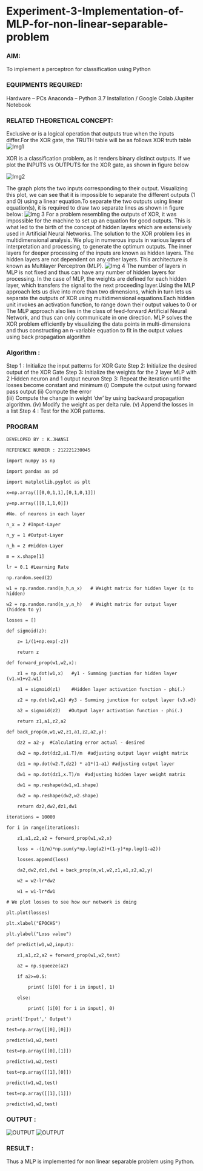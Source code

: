 # Experiment-3-Implementation-of-MLP-for-non-linear-separable-problem
### AIM:

To implement a perceptron for classification using Python

### EQUIPMENTS REQUIRED:
Hardware – PCs
Anaconda – Python 3.7 Installation / Google Colab /Jupiter Notebook

### RELATED THEORETICAL CONCEPT:
Exclusive or is a logical operation that outputs true when the inputs differ.For the XOR gate, the TRUTH table will be as follows
XOR truth table
![Img1](https://user-images.githubusercontent.com/112920679/195774720-35c2ed9d-d484-4485-b608-d809931a28f5.gif)

XOR is a classification problem, as it renders binary distinct outputs. If we plot the INPUTS vs OUTPUTS for the XOR gate, as shown in figure below

![Img2](https://user-images.githubusercontent.com/112920679/195774898-b0c5886b-3d58-4377-b52f-73148a3fe54d.gif)

The graph plots the two inputs corresponding to their output. Visualizing this plot, we can see that it is impossible to separate the different outputs (1 and 0) using a linear equation.To separate the two outputs using linear equation(s), it is required to draw two separate lines as shown in figure below:
![Img 3](https://user-images.githubusercontent.com/112920679/195775012-74683270-561b-4a3a-ac62-cf5ddfcf49ca.gif)
For a problem resembling the outputs of XOR, it was impossible for the machine to set up an equation for good outputs. This is what led to the birth of the concept of hidden layers which are extensively used in Artificial Neural Networks. The solution to the XOR problem lies in multidimensional analysis. We plug in numerous inputs in various layers of interpretation and processing, to generate the optimum outputs.
The inner layers for deeper processing of the inputs are known as hidden layers. The hidden layers are not dependent on any other layers. This architecture is known as Multilayer Perceptron (MLP).
![Img 4](https://user-images.githubusercontent.com/112920679/195775183-1f64fe3d-a60e-4998-b4f5-abce9534689d.gif)
The number of layers in MLP is not fixed and thus can have any number of hidden layers for processing. In the case of MLP, the weights are defined for each hidden layer, which transfers the signal to the next proceeding layer.Using the MLP approach lets us dive into more than two dimensions, which in turn lets us separate the outputs of XOR using multidimensional equations.Each hidden unit invokes an activation function, to range down their output values to 0 or The MLP approach also lies in the class of feed-forward Artificial Neural Network, and thus can only communicate in one direction. MLP solves the XOR problem efficiently by visualizing the data points in multi-dimensions and thus constructing an n-variable equation to fit in the output values using back propagation algorithm

### Algorithm :

Step 1 : Initialize the input patterns for XOR Gate
Step 2: Initialize the desired output of the XOR Gate
Step 3: Initialize the weights for the 2 layer MLP with 2 Hidden neuron 
              and 1 output neuron
Step 3: Repeat the  iteration  until the losses become constant and 
              minimum
              (i)  Compute the output using forward pass output
              (ii) Compute the error  
		          (iii) Compute the change in weight ‘dw’ by using backward 
                     propagation algorithm.
             (iv) Modify the weight as per delta rule.
             (v)   Append the losses in a list
Step 4 : Test for the XOR patterns.

### PROGRAM
```
DEVELOPED BY : K.JHANSI

REFERENCE NUMBER : 212221230045

import numpy as np

import pandas as pd

import matplotlib.pyplot as plt

x=np.array([[0,0,1,1],[0,1,0,1]])

y=np.array([[0,1,1,0]])

#No. of neurons in each layer

n_x = 2 #Input-Layer

n_y = 1 #Output-Layer

n_h = 2 #Hidden-Layer

m = x.shape[1]

lr = 0.1 #Learning Rate

np.random.seed(2)

w1 = np.random.rand(n_h,n_x)   # Weight matrix for hidden layer (x to hidden)

w2 = np.random.rand(n_y,n_h)   # Weight matrix for output layer (hidden to y)

losses = []

def sigmoid(z):

    z= 1/(1+np.exp(-z))
    
    return z
    
def forward_prop(w1,w2,x):

    z1 = np.dot(w1,x)   #y1 - Summing junction for hidden layer (v1.w1+v2.w1)
    
    a1 = sigmoid(z1)    #Hidden layer activation function - phi(.)

    z2 = np.dot(w2,a1) #y3 - Summing junction for output layer (v3.w3)
    
    a2 = sigmoid(z2)   #Output layer activation function - phi(.)
    
    return z1,a1,z2,a2
    
def back_prop(m,w1,w2,z1,a1,z2,a2,y):   

    dz2 = a2-y  #Calculating error actual - desired

    dw2 = np.dot(dz2,a1.T)/m  #adjusting output layer weight matrix
    
    dz1 = np.dot(w2.T,dz2) * a1*(1-a1) #adjusting output layer

    dw1 = np.dot(dz1,x.T)/m  #adjusting hidden layer weight matrix

    dw1 = np.reshape(dw1,w1.shape)
    
    dw2 = np.reshape(dw2,w2.shape)
    
    return dz2,dw2,dz1,dw1
    
iterations = 10000

for i in range(iterations):

    z1,a1,z2,a2 = forward_prop(w1,w2,x)

    loss = -(1/m)*np.sum(y*np.log(a2)+(1-y)*np.log(1-a2))
    
    losses.append(loss)
    
    da2,dw2,dz1,dw1 = back_prop(m,w1,w2,z1,a1,z2,a2,y)
    
    w2 = w2-lr*dw2
    
    w1 = w1-lr*dw1
    
# We plot losses to see how our network is doing

plt.plot(losses)

plt.xlabel("EPOCHS")

plt.ylabel("Loss value")

def predict(w1,w2,input):

    z1,a1,z2,a2 = forward_prop(w1,w2,test)
    
    a2 = np.squeeze(a2)
    
    if a2>=0.5:
    
        print( [i[0] for i in input], 1)
	
    else:
    
        print( [i[0] for i in input], 0)

print('Input',' Output')

test=np.array([[0],[0]])

predict(w1,w2,test)

test=np.array([[0],[1]])

predict(w1,w2,test)

test=np.array([[1],[0]])

predict(w1,w2,test)

test=np.array([[1],[1]])

predict(w1,w2,test)
```
 ### OUTPUT :
![OUTPUT](https://github.com/jhansi21005096/Experiment-3-Implementation-of-MLP-for-non-linear-separable-problem/blob/main/OUTPU1.1.png)
![OUTPUT](https://github.com/jhansi21005096/Experiment-3-Implementation-of-MLP-for-non-linear-separable-problem/blob/main/OUTPUT1.2.png)

### RESULT :
 Thus a MLP is implemented for non linear separable problem using Python.
